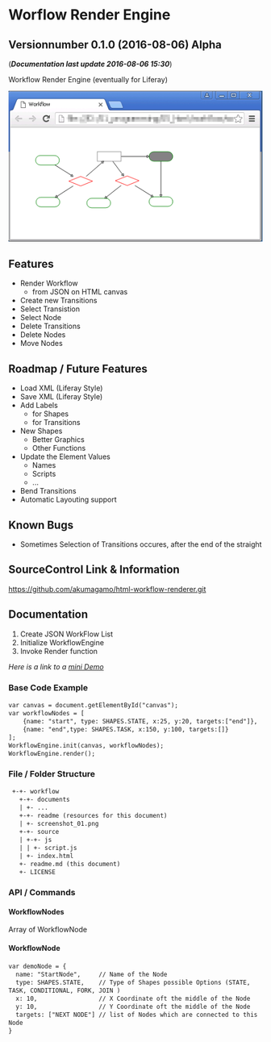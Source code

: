 # Worflow Render Engine
## Versionnumber 0.1.0 (2016-08-06) Alpha
(***Documentation last update 2016-08-06 15:30***)  

Workflow Render Engine (eventually for Liferay) 

![Screenshot from a workflow](https://raw.githubusercontent.com/akumagamo/html-workflow-renderer/master/readme/screenshot_01.png "Screenshot from a workflow")

## Features
* Render Workflow 
    * from JSON on HTML canvas
* Create new Transitions
* Select Transistion
* Select Node 
* Delete Transitions
* Delete Nodes
* Move Nodes

## Roadmap / Future Features
* Load XML (Liferay Style)
* Save XML (Liferay Style)
* Add Labels
  * for Shapes
  * for Transitions
* New Shapes 
  * Better Graphics
  * Other Functions
* Update the Element Values
  * Names
  * Scripts
  * ...
* Bend Transitions
* Automatic Layouting support

## Known Bugs
* Sometimes Selection of Transitions occures, after the end of the straight

## SourceControl Link & Information
https://github.com/akumagamo/html-workflow-renderer.git

## Documentation
1) Create JSON WorkFlow List 
1) Initialize WorkflowEngine
1) Invoke Render function 

*Here is a link to a [mini Demo](https://raw.githubusercontent.com/akumagamo/html-workflow-renderer/master/source/index.html)*

### Base Code Example
    var canvas = document.getElementById("canvas");
    var workflowNodes = [ 
        {name: "start", type: SHAPES.STATE, x:25, y:20, targets:["end"]},
        {name: "end",type: SHAPES.TASK, x:150, y:100, targets:[]}
    ];
    WorkflowEngine.init(canvas, workflowNodes);
    WorkflowEngine.render();

### File / Folder Structure
     +-+- workflow
       +-+- documents
       | +- ...
       +-+- readme (resources for this document)
       | +- screenshot_01.png
       +-+- source
       | +-+- js
       | | +- script.js
       | +- index.html
       +- readme.md (this document)
       +- LICENSE

### API / Commands

#### WorkflowNodes
Array of WorkflowNode

#### WorkflowNode  
    var demoNode = {
      name: "StartNode",     // Name of the Node
      type: SHAPES.STATE,    // Type of Shapes possible Options (STATE, TASK, CONDITIONAL, FORK, JOIN )
      x: 10,                 // X Coordinate oft the middle of the Node
      y: 10,                 // Y Coordinate oft the middle of the Node
      targets: ["NEXT NODE"] // list of Nodes which are connected to this Node
    }
